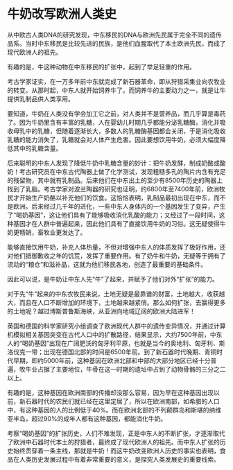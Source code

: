 # 牛奶改写欧洲人类史

从中欧古人类DNA的研究发现，中东移民的DNA与欧洲先民属于完全不同的遗传品系。当时中东移民是比较先进的民族，是他们血腥取代了本土欧洲先民，而成了现代欧洲人的祖先。 

有趣的是，牛这种动物在中东移民的扩张中，起到了举足轻重的作用。 

考古学家证实，在一万多年前中东就完成了新石器革命，即从狩猎采集业向农牧业的转变。从那时起，中东人就开始饲养牛了。而饲养牛的主要动力之一，就是让牛提供乳制品供人类享用。 

要知道，牛奶在人类没有学会加工它之前，对人类并不是营养品，而几乎算是毒药了。因为牛奶里含有丰富的乳糖，人在婴幼儿时期几乎都能分泌乳糖酶，消化并吸收母乳中的乳糖，但随着逐渐长大，多数人的乳糖酶基因都会关闭，于是消化吸收乳糖的能力消失了，乳糖就会对人体产生危害。因此要想饮用牛奶，必须大幅度降低其中的乳糖含量。 

后来聪明的中东人发现了降低牛奶中乳糖含量的妙计：把牛奶发酵，制成奶酪或酸奶！考古研究员在中东古代陶器上做了化学测试，发现粗糙多孔的陶片内含有充足的残留物，其中就有乳制品。后来他们在中东出土的至少有8500年历史的陶器上找到了乳脂。考古学家对波兰陶器的研究也证明，约6800年至7400年前，欧洲牧民才开始生产奶酪以补充他们的饮食。这恰恰表明，乳制品最初出现在中东，而不是欧洲。后来经过几千年的进化，一些中东人身体内的一个基因发生了变异，产生了“喝奶基因”，这让他们具有了能够吸收消化乳酸的能力；又经过了一段时间，这种基因才在人群中普遍起来，因此他们具有了直接饮用牛奶的习俗。这无疑使得牛奶更畅销，畜牧业更发达了。 

能够直接饮用牛奶，补充人体热量，不但对增强中东人的体质发挥了极好作用，还对他们抵御歉收之年的饥荒，发挥了重要作用。有了奶牛和牛奶，无疑等于拥有了流动的“粮仓”和滋补品，这就为他们移民各地，创造了最重要的基础条件。 

因此可以说，是牛奶让中东人先“牛”了起来，并赋予了他们对外“扩张”的能力。 

对于先“牛”起来的中东农牧民来说，土地无疑是最靠谱的财富，土地越大，收获越大，而且在人口不断增加的环境下，土地越来越紧俏。那么如何扩张，去赢得更多的土地呢？越过博斯普鲁斯海峡，从亚洲向地域辽阔的欧洲大陆进军！ 

英国和德国的科学家研究小组调查了欧洲现代人群中的遗传变异情况，并通过计算机模拟相关基因突变在古代人口中的扩散路径，结果显示，大约7500年前，中东人的“喝奶基因”出现在广阔肥沃的匈牙利平原，也就是当今的奥地利、匈牙利、斯洛伐克一带；出现在德国北部的时间是6500年前。到了新石器时代晚期、青铜时代早期，即约5000年前，这种基因在欧洲北部和中部的大部分地区已经十分普遍，牧牛业占据了主要地位，牛骨在这一时期的遗址中占到了动物骨骼的三分之二以上。 

有趣的是，这种基因在欧洲南部的传播却没那么容易，因为早在这种基因出现以前，新石器时代的农民们就已经在这里定居了，所以在欧洲南部，如希腊的人口中，有这种基因的人的比例低于40%。而在欧洲北部的不列颠群岛和斯堪的纳维亚半岛，超过90%的成年人都有这种基因，都能消化牛奶。 

考察“喝奶基因”的扩张历史，人们不难发现，正是中东人的不断扩张，才逐渐取代了欧洲中石器时代本土的狩猎者，最终成了现代欧洲人的祖先。而中东人扩张的历史始终贯穿着一条主线，那就是牛奶！而这牛奶改变欧洲人历史的事实也表明，食品在人类历史发展过程中有着非常重要的意义，是探究人类发展史的重要线索。